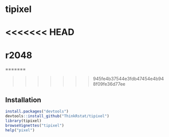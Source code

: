 # tipixel
<<<<<<< HEAD
=======
# r2048
=======
>>>>>>> 945fe4b37544e3fdb47454e4b948f09fe36d77ee

## Installation



```R
install.packages("devtools")
devtools::install_github("ThinkRstat/tipixel")
library(tipixel)
browseVignettes("tipixel")
help("pixel")
```

